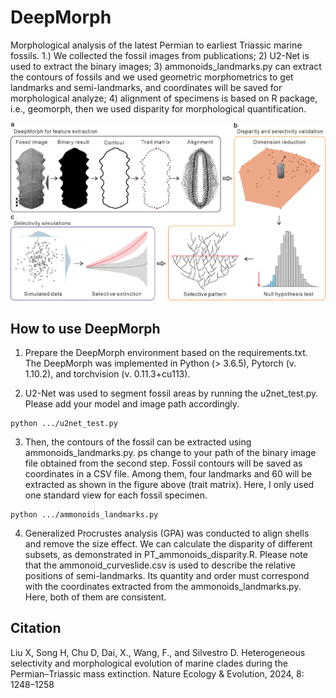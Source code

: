 # DeepMorph
Morphological analysis of the latest Permian to earliest Triassic marine fossils. 1.) We collected the fossil images from publications; 2) U2-Net is used to extract the binary images; 3) ammonoids_landmarks.py can extract the contours of fossils and we used geometric morphometrics to get landmarks and semi-landmarks, and coordinates will be saved for morphological analyze; 4) alignment of specimens is based on R package, i.e., geomorph, then we used disparity for morphological quantification. 

![image](https://github.com/XiaokangLiuCUG/DeepMorph/blob/main/Figure%201%20Schematic%20of%20pipeline.png)


## How to use DeepMorph
1. Prepare the DeepMorph environment based on the requirements.txt. The DeepMorph was implemented in Python (> 3.6.5), Pytorch (v. 1.10.2), and torchvision (v. 0.11.3+cu113).
 
3. U2-Net was  used to segment fossil areas by running the u2net_test.py. Please add your model and image path accordingly.
 ```
python .../u2net_test.py
```
3. Then, the contours of the fossil can be extracted using ammonoids_landmarks.py. ps change to your path of the binary image file obtained from the second step. Fossil contours will be saved as coordinates in a CSV file. Among them, four landmarks and 60 will be extracted as shown in the figure above (trait matrix). Here, I only used one standard view for each fossil specimen.  
 ```
python .../ammonoids_landmarks.py 
```
4. Generalized Procrustes analysis (GPA) was conducted to align shells and remove the size effect. We can calculate the disparity of different subsets, as demonstrated in PT_ammonoids_disparity.R. Please note that the ammonoid_curveslide.csv is used to describe the relative positions of semi-landmarks. Its quantity and order must correspond with the coordinates extracted from the ammonoids_landmarks.py. Here, both of them are consistent.

## Citation
Liu X, Song H, Chu D, Dai, X., Wang, F., and Silvestro D. Heterogeneous selectivity and morphological evolution of marine clades during the Permian–Triassic mass extinction. Nature Ecology & Evolution, 2024, 8: 1248–1258
